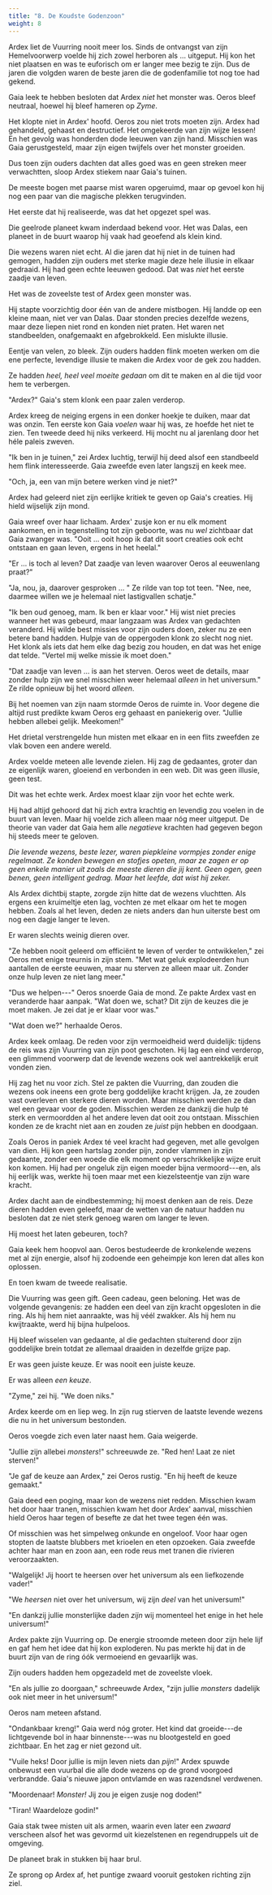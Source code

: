 ```yaml
---
title: "8. De Koudste Godenzoon"
weight: 8
---
```


Ardex liet de Vuurring nooit meer los. Sinds de ontvangst van zijn Hemelvoorwerp voelde hij zich zowel herboren als ... uitgeput. Hij kon het niet plaatsen en was te euforisch om er langer mee bezig te zijn. Dus de jaren die volgden waren de beste jaren die de godenfamilie tot nog toe had gekend. 

Gaia leek te hebben besloten dat Ardex _niet_ het monster was. Oeros bleef neutraal, hoewel hij bleef hameren op _Zyme_.

Het klopte niet in Ardex' hoofd. Oeros zou niet trots moeten zijn. Ardex had gehandeld, gehaast en destructief. Het omgekeerde van zijn wijze lessen! En het gevolg was honderden dode leeuwen van zijn hand. Misschien was Gaia gerustgesteld, maar zijn eigen twijfels over het monster groeiden.

Dus toen zijn ouders dachten dat alles goed was en geen streken meer verwachtten, sloop Ardex stiekem naar Gaia's tuinen.

De meeste bogen met paarse mist waren opgeruimd, maar op gevoel kon hij nog een paar van die magische plekken terugvinden.

Het eerste dat hij realiseerde, was dat het opgezet spel was.

Die geelrode planeet kwam inderdaad bekend voor. Het was Dalas, een planeet in de buurt waarop hij vaak had geoefend als klein kind. 

Die wezens waren niet echt. Al die jaren dat hij niet in de tuinen had gemogen, hadden zijn ouders met sterke magie deze hele illusie in elkaar gedraaid. Hij had geen echte leeuwen gedood. Dat was _niet_ het eerste zaadje van leven.

Het was de zoveelste test of Ardex geen monster was.

Hij stapte voorzichtig door één van de andere mistbogen. Hij landde op een kleine maan, niet ver van Dalas. Daar stonden precies dezelfde wezens, maar deze liepen niet rond en konden niet praten. Het waren net standbeelden, onafgemaakt en afgebrokkeld. Een mislukte illusie.

Eentje van velen, zo bleek. Zijn ouders hadden flink moeten werken om die ene perfecte, levendige illusie te maken die Ardex voor de gek zou hadden.

Ze hadden _heel, heel veel moeite gedaan_ om dit te maken en al die tijd voor hem te verbergen.

"Ardex?" Gaia's stem klonk een paar zalen verderop.

Ardex kreeg de neiging ergens in een donker hoekje te duiken, maar dat was onzin. Ten eerste kon Gaia _voelen_ waar hij was, ze hoefde het niet te zien. Ten tweede deed hij niks verkeerd. Hij mocht nu al jarenlang door het héle paleis zweven.

"Ik ben in je tuinen," zei Ardex luchtig, terwijl hij deed alsof een standbeeld hem flink interesseerde. Gaia zweefde even later langszij en keek mee.

"Och, ja, een van mijn betere werken vind je niet?"

Ardex had geleerd niet zijn eerlijke kritiek te geven op Gaia's creaties. Hij hield wijselijk zijn mond.

Gaia wreef over haar lichaam. Ardex' zusje kon er nu elk moment aankomen, en in tegenstelling tot zijn geboorte, was nu _wel_ zichtbaar dat Gaia zwanger was. "Ooit ... ooit hoop ik dat dit soort creaties ook echt ontstaan en gaan leven, ergens in het heelal."

"Er ... is toch al leven? Dat zaadje van leven waarover Oeros al eeuwenlang praat?" 

"Ja, nou, ja, daarover gesproken ... " Ze rilde van top tot teen. "Nee, nee, daarmee willen we je helemaal niet lastigvallen schatje."

"Ik ben oud genoeg, mam. Ik ben er klaar voor." Hij wist niet precies wanneer het was gebeurd, maar langzaam was Ardex van gedachten veranderd. Hij wilde best missies voor zijn ouders doen, zeker nu ze een betere band hadden. Hulpje van de oppergoden klonk zo slecht nog niet. Het klonk als iets dat hem elke dag bezig zou houden, en dat was het enige dat telde. "Vertel mij welke missie ik moet doen."

"Dat zaadje van leven ... is aan het sterven. Oeros weet de details, maar zonder hulp zijn we snel misschien weer helemaal _alleen_ in het universum." Ze rilde opnieuw bij het woord _alleen_.

Bij het noemen van zijn naam stormde Oeros de ruimte in. Voor degene die altijd rust predikte kwam Oeros erg gehaast en paniekerig over. "Jullie hebben allebei gelijk. Meekomen!"

Het drietal verstrengelde hun misten met elkaar en in een flits zweefden ze vlak boven een andere wereld.

Ardex voelde meteen alle levende zielen. Hij zag de gedaantes, groter dan ze eigenlijk waren, gloeiend en verbonden in een web. Dit was geen illusie, geen test.

Dit was het echte werk. Ardex moest klaar zijn voor het echte werk.

Hij had altijd gehoord dat hij zich extra krachtig en levendig zou voelen in de buurt van leven. Maar hij voelde zich alleen maar nóg meer uitgeput. De theorie van vader dat Gaia hem alle _negatieve_ krachten had gegeven begon hij steeds meer te geloven.

_Die levende wezens, beste lezer, waren piepkleine vormpjes zonder enige regelmaat. Ze konden bewegen en stofjes opeten, maar ze zagen er op geen enkele manier uit zoals de meeste dieren die jij kent. Geen ogen, geen benen, geen intelligent gedrag. Maar het leefde, dat wist hij zeker._

Als Ardex dichtbij stapte, zorgde zijn hitte dat de wezens vluchtten. Als ergens een kruimeltje eten lag, vochten ze met elkaar om het te mogen hebben. Zoals al het leven, deden ze niets anders dan hun uiterste best om nog een dagje langer te leven.

Er waren slechts weinig dieren over. 

"Ze hebben nooit geleerd om efficiënt te leven of verder te ontwikkelen," zei Oeros met enige treurnis in zijn stem. "Met wat geluk explodeerden hun aantallen de eerste eeuwen, maar nu sterven ze alleen maar uit. Zonder onze hulp leven ze niet lang meer."

"Dus we helpen---" Oeros snoerde Gaia de mond. Ze pakte Ardex vast en veranderde haar aanpak. "Wat doen we, schat? Dit zijn de keuzes die je moet maken. Je zei dat je er klaar voor was."

"Wat doen we?" herhaalde Oeros.

Ardex keek omlaag. De reden voor zijn vermoeidheid werd duidelijk: tijdens de reis was zijn Vuurring van zijn poot geschoten. Hij lag een eind verderop, een glimmend voorwerp dat de levende wezens ook wel aantrekkelijk eruit vonden zien.

Hij zag het nu voor zich. Stel ze pakten die Vuurring, dan zouden die wezens ook ineens een grote berg goddelijke kracht krijgen. Ja, ze zouden vast overleven en sterkere dieren worden. Maar misschien werden ze dan wel een gevaar voor de goden. Misschien werden ze dankzij die hulp té sterk en vermoordden al het andere leven dat ooit zou ontstaan. Misschien konden ze de kracht niet aan en zouden ze _juist_ pijn hebben en doodgaan. 

Zoals Oeros in paniek Ardex té veel kracht had gegeven, met alle gevolgen van dien. Hij kon geen hartslag zonder pijn, zonder vlammen in zijn gedaante, zonder een woede die elk moment op verschrikkelijke wijze eruit kon komen. Hij had per ongeluk zijn eigen moeder bijna vermoord---en, als hij eerlijk was, werkte hij toen maar met een kiezelsteentje van zijn ware kracht.

Ardex dacht aan de eindbestemming; hij moest denken aan de reis. Deze dieren hadden even geleefd, maar de wetten van de natuur hadden nu besloten dat ze niet sterk genoeg waren om langer te leven.

Hij moest het laten gebeuren, toch?

Gaia keek hem hoopvol aan. Oeros bestudeerde de kronkelende wezens met al zijn energie, alsof hij zodoende een geheimpje kon leren dat alles kon oplossen.

En toen kwam de tweede realisatie.

Die Vuurring was geen gift. Geen cadeau, geen beloning. Het was de volgende gevangenis: ze hadden een deel van zijn kracht opgesloten in die ring. Als hij hem niet aanraakte, was hij véél zwakker. Als hij hem nu kwijtraakte, werd hij bijna hulpeloos.

Hij bleef wisselen van gedaante, al die gedachten stuiterend door zijn goddelijke brein totdat ze allemaal draaiden in dezelfde grijze pap.

Er was geen juiste keuze. Er was nooit een juiste keuze.

Er was alleen _een keuze_.

"Zyme," zei hij. "We doen niks."

Ardex keerde om en liep weg. In zijn rug stierven de laatste levende wezens die nu in het universum bestonden.

Oeros voegde zich even later naast hem. Gaia weigerde.

"Jullie zijn allebei _monsters_!" schreeuwde ze. "Red hen! Laat ze niet sterven!"

"Je gaf de keuze aan Ardex," zei Oeros rustig. "En hij heeft de keuze gemaakt."

Gaia deed een poging, maar kon de wezens niet redden. Misschien kwam het door haar tranen, misschien kwam het door Ardex' aanval, misschien hield Oeros haar tegen of besefte ze dat het twee tegen één was.

Of misschien was het simpelweg onkunde en ongeloof. Voor haar ogen stopten de laatste blubbers met krioelen en eten opzoeken. Gaia zweefde achter haar man en zoon aan, een rode reus met tranen die rivieren veroorzaakten.

"Walgelijk! Jij hoort te heersen over het universum als een liefkozende vader!"

"We _heersen_ niet over het universum, wij zijn _deel_ van het universum!"

"En dankzij jullie monsterlijke daden _zijn_ wij momenteel het enige in het hele universum!"

Ardex pakte zijn Vuurring op. De energie stroomde meteen door zijn hele lijf en gaf hem het idee dat hij kon exploderen. Nu pas merkte hij dat in de buurt zijn van de ring óók vermoeiend en gevaarlijk was.

Zijn ouders hadden hem opgezadeld met de zoveelste vloek. 

"En als jullie zo doorgaan," schreeuwde Ardex, "zijn jullie _monsters_ dadelijk ook niet meer in het universum!"

Oeros nam meteen afstand.

"Ondankbaar kreng!" Gaia werd nóg groter. Het kind dat groeide---de lichtgevende bol in haar binnenste---was nu blootgesteld en goed zichtbaar. En het zag er niet gezond uit. 

"Vuile heks! Door jullie is mijn leven niets dan _pijn_!" Ardex spuwde onbewust een vuurbal die alle dode wezens op de grond voorgoed verbrandde. Gaia's nieuwe japon ontvlamde en was razendsnel verdwenen.

"Moordenaar! _Monster!_ Jij zou je eigen zusje nog doden!"

"Tiran! Waardeloze godin!"

Gaia stak twee misten uit als armen, waarin even later een _zwaard_ verscheen alsof het was gevormd uit kiezelstenen en regendruppels uit de omgeving.

De planeet brak in stukken bij haar brul.

Ze sprong op Ardex af, het puntige zwaard vooruit gestoken richting zijn ziel.
